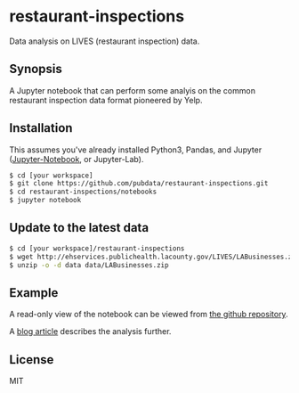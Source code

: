# restaurant-inspections
Data analysis on LIVES (restaurant inspection) data.

## Synopsis
A Jupyter notebook that can perform some analyis on the common restaurant inspection data format pioneered by Yelp.

## Installation

This assumes you've already installed Python3, Pandas, and Jupyter ([Jupyter-Notebook](http://jupyter.readthedocs.io/en/latest/install.html), or Jupyter-Lab).


``` sh
$ cd [your workspace]
$ git clone https://github.com/pubdata/restaurant-inspections.git
$ cd restaurant-inspections/notebooks
$ jupyter notebook
```

## Update to the latest data

``` sh
$ cd [your workspace]/restaurant-inspections
$ wget http://ehservices.publichealth.lacounty.gov/LIVES/LABusinesses.zip -O data/LABusinesses.zip
$ unzip -o -d data data/LABusinesses.zip
```


## Example

A read-only view of the notebook can be viewed from [the github repository](https://github.com/pubdata/restaurant-inspections/blob/master/notebooks/inspections.ipynb).

A [blog article](https://medium.com/@sgornick/practicing-data-analysis-on-restaurant-inspection-data-b5719fa49062) describes the analysis further.


## License

MIT
